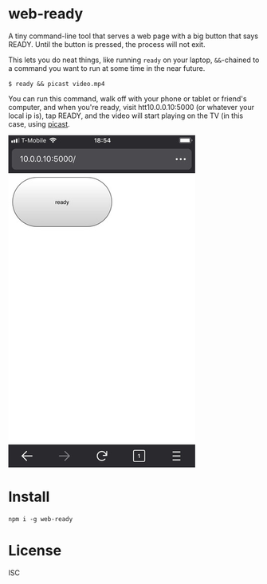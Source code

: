 # web-ready

A tiny command-line tool that serves a web page with a big button that says READY. Until the button is pressed, the process will not exit.

This lets you do neat things, like running `ready` on your laptop, `&&`-chained to a command you want to run at some time in the near future.

```
$ ready && picast video.mp4
```

You can run this command, walk off with your phone or tablet or friend's computer, and when you're ready, visit htt10.0.0.10:5000 (or whatever your local ip is), tap READY, and the video will start playing on the TV (in this case, using [picast](https://github.com/noffle/picast).

![screenshot of phone browser showing a webpage with a big button labeled READY](./screenshot.jpg)

# Install

```
npm i -g web-ready
```

# License

ISC
